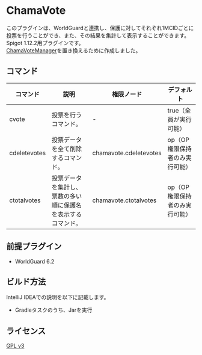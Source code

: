 # ChamaVote

このプラグインは、WorldGuardと連携し、保護に対してそれぞれ1MCIDごとに投票を行うことができ、また、その結果を集計して表示することができます。
Spigot 1.12.2用プラグインです。  
[ChamaVoteManager](https://github.com/GiganticMinecraft/ChamaVoteManager)を置き換えるために作成しました。

## コマンド

| コマンド     | 説明                                                         | 権限ノード             | デフォルト                     | 
| ------------ | ------------------------------------------------------------ | ---------------------- | ------------------------------ | 
| cvote        | 投票を行うコマンド。                                         | -                      | true（全員が実行可能）         | 
| cdeletevotes | 投票データを全て削除するコマンド。                           | chamavote.cdeletevotes | op（OP権限保持者のみ実行可能） | 
| ctotalvotes  | 投票データを集計し、票数の多い順に保護名を表示するコマンド。 | chamavote.ctotalvotes  | op（OP権限保持者のみ実行可能） | 

## 前提プラグイン

* WorldGuard 6.2

## ビルド方法

IntelliJ IDEAでの説明を以下に記載します。

* Gradleタスクのうち、Jarを実行

## ライセンス

[GPL v3](LICENSE)
